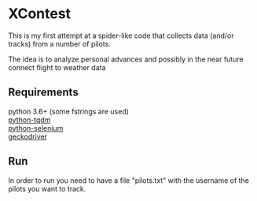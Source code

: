 # XContest
This is my first attempt at a spider-like code that collects data (and/or tracks) from a number of pilots.

The idea is to analyze personal advances and possibly in the near future connect flight to weather data

## Requirements
python 3.6+  (some fstrings are used)  
[python-tqdm](https://github.com/tqdm/tqdm)  
[python-selenium](https://selenium-python.readthedocs.io/)  
[geckodriver](https://github.com/mozilla/geckodriver/releases/)

## Run
In order to run you need to have a file "pilots.txt" with the username of the pilots you want to track.

